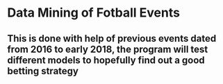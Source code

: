 # Data Mining of Fotball Events

## This is done with help of previous events dated from 2016 to early 2018, the program  will test different models to hopefully find out a good betting strategy


